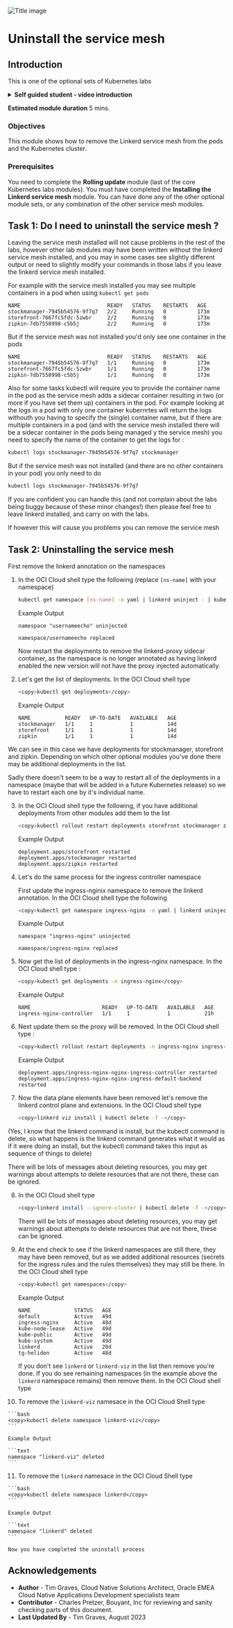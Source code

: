 ![Title image](../../../../common/images/customer.logo2.png)

# Uninstall the service mesh 

## Introduction

This is one of the optional sets of Kubernetes labs

<details><summary><b>Self guided student - video introduction</b></summary>


This video is an introduction to the uninstalling the service mesh module. Depending on your browser settings it may open in this tab / window or open a new one. Once you've watched it please return to this page to continue the labs.

[Uninstalling the service mesh Video](youtube:Hx0amwN3Zjs)

---

</details>

**Estimated module duration** 5 mins.

### Objectives

This module shows how to remove the Linkerd service mesh from the pods and the Kubernetes cluster.

### Prerequisites

You need to complete the **Rolling update** module (last of the core Kubernetes labs modules). You must have completed the **Installing the Linkerd service mesh** module. You can have done any of the other optional module sets, or any combination of the other service mesh modules.

## Task 1: Do I need to uninstall the service mesh ?

Leaving the service mesh installed will not cause problems in the rest of the labs, however other lab modules may have been written without the linkerd service mesh installed, and you may in some cases see slightly different output or need to slightly modify your commands in those labs if you leave the linkerd service mesh installed.

For example with the service mesh installed you may see multiple containers in a pod when using `kubectl get pods`

```text
NAME                            READY   STATUS    RESTARTS   AGE
stockmanager-7945b54576-9f7q7   2/2     Running   0          173m
storefront-7667fc5fdc-5zwbr     2/2     Running   0          173m
zipkin-7db7558998-c5b5j         2/2     Running   0          173m
```

But if the service mesh was not installed you'd only see one container in the pods

```text
NAME                            READY   STATUS    RESTARTS   AGE
stockmanager-7945b54576-9f7q7   1/1     Running   0          173m
storefront-7667fc5fdc-5zwbr     1/1     Running   0          173m
zipkin-7db7558998-c5b5j         1/1     Running   0          173m
```

Also for some tasks kubectl will require you to provide the container name in the pod as the service mesh adds a sidecar container resulting in two (or more if you have set them up) containers in the pod. For example looking at the logs in a pod with only one container kubernrtes will return the logs withouth you having to specify the (single) container name, but if there are multiple containers in a pod (and with the service mesh installed there will be a sidecar container in the pods being managed y the service mesh)  you need to specify the name of the container to get the logs for :

```bash
kubectl logs stockmanager-7945b54576-9f7q7 stockmanager
```

But if the service mesh was not installed (and there are no other containers in your pod) you only need to do

```bash
kubectl logs stockmanager-7945b54576-9f7q7
```
If you are confident you can handle this (and not complain about the labs being buggy because of these minor changes!) then please feel free to leave linkerd installed, and carry on with the labs.

If however this will cause you problems you can remove the service mesh


## Task 2: Uninstalling the service mesh

First remove the linkerd annotation on the namespaces

1.  In the OCI Cloud shell type the following (replace `[ns-name]` with your namespace)
  
    ```bash
    kubectl get namespace [ns-name] -o yaml | linkerd uninject - | kubectl replace -f -
    ```
    
    Example Output

    ```text
    namespace "usernameecho" uninjected
    
    namespace/usernameecho replaced
    ```

    Now restart the deployments to remove the linkerd-proxy sidecar container, as the namespace is no longer annotated as having linkerd enabled the new version will not have the proxy injected automatically.

2.  Let's get the list of deployments. In the OCI Cloud shell type 
  
    ```bash
    <copy>kubectl get deployments</copy>
    ```
    
    Example Output

    ```text
    NAME           READY   UP-TO-DATE   AVAILABLE   AGE
    stockmanager   1/1     1            1           14d
    storefront     1/1     1            1           14d
    zipkin         1/1     1            1           14d
    ```

We can see in this case we have deployments for stockmanager, storefront and zipkin. Depending on which other optional modules you've done there may be additional deployments in the list.

Sadly there doesn't seem to be a way to restart all of the deployments in a namespace (maybe that will be added in a future Kubernetes release) so we have to restart each one by it's individual name.

3.  In the OCI Cloud shell type the following, if you have additional deployments from other modules add them to the list
  
    ```bash
    <copy>kubectl rollout restart deployments storefront stockmanager zipkin</copy>
    ```
    
    Example Output

    ```text
    deployment.apps/storefront restarted
    deployment.apps/stockmanager restarted
    deployment.apps/zipkin restarted
    ```


4.  Let's do the same process for the ingress controller  namespace

    First update the ingress-nginix namespace to remove the linkerd annotation. In the OCI Cloud shell type the following 

    ```bash
    <copy>kubectl get namespace ingress-nginx -o yaml | linkerd uninject - | kubectl replace -f -</copy>
    ```
    
    Example Output

    ```text
    namespace "ingress-nginx" uninjected

    namespace/ingress-nginx replaced
    ```

5.  Now get the list of deployments in the ingress-nginx namespace. In the OCI Cloud shell type :

    ```bash
    <copy>kubectl get deployments -n ingress-nginx</copy>
    ```
    
    Example Output

    ```text
    NAME                       READY   UP-TO-DATE   AVAILABLE   AGE
    ingress-nginx-controller   1/1     1            1           21h
    ```

6.  Next update them so the proxy will be removed. In the OCI Cloud shell type :

    ```bash
    <copy>kubectl rollout restart deployments -n ingress-nginx ingress-nginx-controller</copy>
    ```
    
    Example Output

    ```text
    deployment.apps/ingress-nginx-nginx-ingress-controller restarted
    deployment.apps/ingress-nginx-nginx-ingress-default-backend restarted
    ```

7.  Now the data plane elements have been removed let's remove the linkerd control plane and extensions. In the OCI Cloud shell type 

    ```bash
    <copy>linkerd viz install | kubectl delete -f -</copy>
    ```
  
   (Yes, I know that the linkerd command is install, but the kubectl command is delete, so what happens is the linkerd command generates what it would as if it were doing an install, but the kubectl command takes this input as sequence of things to delete)

   There will be lots of messages about deleting resources, you may get warnings about attempts to delete resources that are not there, these can be ignored.

8.  In the OCI Cloud shell type 

    ```bash
    <copy>linkerd install --ignore-cluster | kubectl delete -f -</copy>
    ```
  
    There will be lots of messages about deleting resources, you may get warnings about attempts to delete resources that are not there, these can be ignored.

9.  At the end check to see if the linkerd namespaces are still there, they may have been removed, but as we added additional resources (secrets for the ingress rules and the rules themselves) they may still be there. In the OCI Cloud shell type 
  
    ```bash
    <copy>kubectl get namespaces</copy>
    ```
    
    Example Output

    ```text
    NAME              STATUS   AGE
    default           Active   49d
    ingress-nginx     Active   48d
    kube-node-lease   Active   49d
    kube-public       Active   49d
    kube-system       Active   49d
    linkerd           Active   20d
    tg-helidon        Active   48d
    ```

    If you don't see `linkerd` or `linkerd-viz` in the list then remove you're done. If you do see remaining namespaces (in the example above the `linkerd` namespace remains) then remove them. In the OCI Cloud shell type 
    
10.  To remove the `linkerd-viz` namesace in the OCI Cloud Shell type

    ```bash
    <copy>kubectl delete namespace linkerd-viz</copy>
    ```
    
    Example Output

    ```text
    namespace "linkerd-viz" deleted
    ```
    
11.  To remove the `linkerd` namesace in the OCI Cloud Shell type

    ```bash
    <copy>kubectl delete namespace linkerd</copy>
    ```
    
    Example Output

    ```text
    namespace "linkerd" deleted
    ```

    Now you have completed the uninstall process

## Acknowledgements

* **Author** - Tim Graves, Cloud Native Solutions Architect, Oracle EMEA Cloud Native Applications Development specialists team
* **Contributor** - Charles Pretzer, Bouyant, Inc for reviewing and sanity checking parts of this document.
* **Last Updated By** - Tim Graves, August 2023
